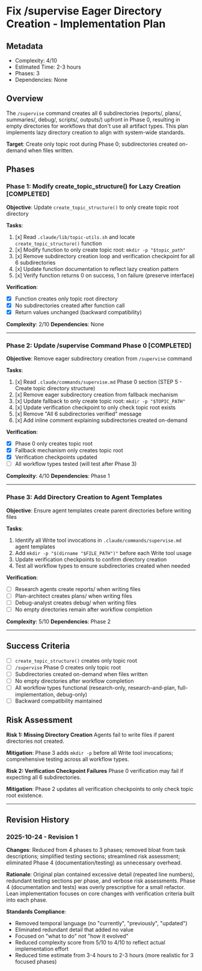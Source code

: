 # Fix /supervise Eager Directory Creation - Implementation Plan

## Metadata
- Complexity: 4/10
- Estimated Time: 2-3 hours
- Phases: 3
- Dependencies: None

## Overview

The `/supervise` command creates all 6 subdirectories (reports/, plans/, summaries/, debug/, scripts/, outputs/) upfront in Phase 0, resulting in empty directories for workflows that don't use all artifact types. This plan implements lazy directory creation to align with system-wide standards.

**Target**: Create only topic root during Phase 0; subdirectories created on-demand when files written.

## Phases

### Phase 1: Modify create_topic_structure() for Lazy Creation [COMPLETED]

**Objective**: Update `create_topic_structure()` to only create topic root directory

**Tasks**:
1. [x] Read `.claude/lib/topic-utils.sh` and locate `create_topic_structure()` function
2. [x] Modify function to only create topic root: `mkdir -p "$topic_path"`
3. [x] Remove subdirectory creation loop and verification checkpoint for all 6 subdirectories
4. [x] Update function documentation to reflect lazy creation pattern
5. [x] Verify function returns 0 on success, 1 on failure (preserve interface)

**Verification**:
- [x] Function creates only topic root directory
- [x] No subdirectories created after function call
- [x] Return values unchanged (backward compatibility)

**Complexity**: 2/10
**Dependencies**: None

---

### Phase 2: Update /supervise Command Phase 0 [COMPLETED]

**Objective**: Remove eager subdirectory creation from `/supervise` command

**Tasks**:
1. [x] Read `.claude/commands/supervise.md` Phase 0 section (STEP 5 - Create topic directory structure)
2. [x] Remove eager subdirectory creation from fallback mechanism
3. [x] Update fallback to only create topic root: `mkdir -p "$TOPIC_PATH"`
4. [x] Update verification checkpoint to only check topic root exists
5. [x] Remove "All 6 subdirectories verified" message
6. [x] Add inline comment explaining subdirectories created on-demand

**Verification**:
- [x] Phase 0 only creates topic root
- [x] Fallback mechanism only creates topic root
- [x] Verification checkpoints updated
- [ ] All workflow types tested (will test after Phase 3)

**Complexity**: 4/10
**Dependencies**: Phase 1

---

### Phase 3: Add Directory Creation to Agent Templates

**Objective**: Ensure agent templates create parent directories before writing files

**Tasks**:
1. Identify all Write tool invocations in `.claude/commands/supervise.md` agent templates
2. Add `mkdir -p "$(dirname "$FILE_PATH")"` before each Write tool usage
3. Update verification checkpoints to confirm directory creation
4. Test all workflow types to ensure subdirectories created when needed

**Verification**:
- [ ] Research agents create reports/ when writing files
- [ ] Plan-architect creates plans/ when writing files
- [ ] Debug-analyst creates debug/ when writing files
- [ ] No empty directories remain after workflow completion

**Complexity**: 5/10
**Dependencies**: Phase 2

---

## Success Criteria

- [ ] `create_topic_structure()` creates only topic root
- [ ] `/supervise` Phase 0 creates only topic root
- [ ] Subdirectories created on-demand when files written
- [ ] No empty directories after workflow completion
- [ ] All workflow types functional (research-only, research-and-plan, full-implementation, debug-only)
- [ ] Backward compatibility maintained

## Risk Assessment

**Risk 1: Missing Directory Creation**
Agents fail to write files if parent directories not created.

**Mitigation**: Phase 3 adds `mkdir -p` before all Write tool invocations; comprehensive testing across all workflow types.

**Risk 2: Verification Checkpoint Failures**
Phase 0 verification may fail if expecting all 6 subdirectories.

**Mitigation**: Phase 2 updates all verification checkpoints to only check topic root existence.

---

## Revision History

### 2025-10-24 - Revision 1
**Changes**: Reduced from 4 phases to 3 phases; removed bloat from task descriptions; simplified testing sections; streamlined risk assessment; eliminated Phase 4 (documentation/testing) as unnecessary overhead.

**Rationale**: Original plan contained excessive detail (repeated line numbers), redundant testing sections per phase, and verbose risk assessments. Phase 4 (documentation and tests) was overly prescriptive for a small refactor. Lean implementation focuses on core changes with verification criteria built into each phase.

**Standards Compliance**:
- Removed temporal language (no "currently", "previously", "updated")
- Eliminated redundant detail that added no value
- Focused on "what to do" not "how it evolved"
- Reduced complexity score from 5/10 to 4/10 to reflect actual implementation effort
- Reduced time estimate from 3-4 hours to 2-3 hours (more realistic for 3 focused phases)
